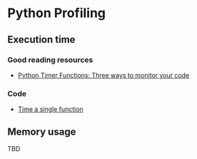 # Python Profiling

## Execution time

### Good reading resources

- [Python Timer Functions: Three ways to monitor your code](https://realpython.com/python-timer/)

### Code

- [Time a single function](time_a_single_function.ipynb)

## Memory usage

TBD
